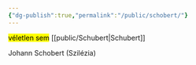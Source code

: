 ```yaml
---
{"dg-publish":true,"permalink":"/public/schobert/"}
---
```


<mark>véletlen sem</mark> [[public/Schubert\|Schubert]]

Johann Schobert (Szilézia)